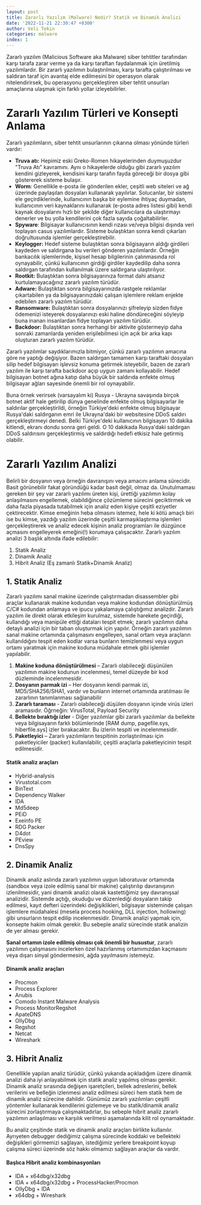 ```yaml
---
layout: post
title: Zararlı Yazılım (Malware) Nedir? Statik ve Dinamik Analizi
date: '2022-11-21 22:30:47 +0300'
author: Veli Tekin  
categories: malware
index: 1
---
```

Zararlı yazılım (Malicious Software aka Malware) siber tehtitler tarafından karşı tarafa zarar verme ya da karşı taraftan faydalanmak için üretilmiş yazılımlardır. Bir zararlı yazılımın bulaştırılması, karşı tarafta çalıştırılması ve saldıran taraf için avantaj elde edilmesini bir operasyon olarak nitelendirirsek, bu operasyonu gerçekleştiren siber tehtit unsurları amaçlarına ulaşmak için farklı yollar izleyebilirler.

# Zararlı Yazılım Türleri ve Konsepti Anlama

Zararlı yazılımların, siber tehtit unsurlarının çıkarına olması yönünde türleri vardır:

- **Truva atı:** Hepimiz eski Greko-Romen hikayelerinden duymuşuzdur "Truva Atı" kavramını. Aynı o hikayelerde olduğu gibi zararlı yazılım kendini gizleyerek, kendisini karşı tarafın fayda göreceği bir dosya gibi göstererek sisteme bulaşır.
- **Worm**: Genellikle e-posta ile gönderilen ekler, çeşitli web siteleri ve ağ üzerinde paylaşılan dosyaları kullanarak yayılırlar. Solucanlar, bir sistemi ele geçirdiklerinde, kullanıcının başka bir eylemine ihtiyaç duymadan, kullanıcının veri kaynaklarını kullanarak (e-posta adres listesi gibi) kendi kaynak dosyalarını hızlı bir şekilde diğer kullanıcılara da ulaştırmayı denerler ve bu yolla kendilerini çok fazla sayıda çoğaltabilirler.
- **Spyware**: Bilgisayar kullanıcısının kendi rızası ve/veya bilgisi dışında veri toplayan casus yazılımlardır. Sisteme bulaştıktan sonra kendi çıkarları doğrultusunda işlemler gerçekleştirebilir.
- **Keylogger:** Hedef sisteme bulaştıktan sonra bilgisayarın aldığı girdileri kaydeden ve saldırgana bu verileri gönderen yazılımlardır. Örneğin bankacılık işlemlerinde, kişisel hesap bilgilerinin çalınmasında rol oynayabilir, çünkü kullanıcının girdiği girdiler kaydedilip daha sonra saldırgan tarafından kullanılmak üzere saldırgana ulaştırılıyor.
- **Rootkit:** Bulaştıktan sonra bilgisayarınıza format dahi atsanız kurtulamayacağınız zararlı yazılım türüdür.
- **Adware:** Bulaştıktan sonra bilgisayarınızda rastgele reklamlar çıkartabilen ya da bilgisayarınızdaki çalışan işlemlere reklam enjekte edebilen zararlı yazılım türüdür.
- **Ransomware:** Bulaştıktan sonra dosyalarınızı şifreleyip sizden fidye ödemenizi isteyerek dosyalarınızı eski haline döndüreceğini söyleyip buna inanan insanlardan fidye toplayan yazılım türüdür.
- **Backdoor:** Bulaştıktan sonra herhangi bir aktivite göstermeyip daha sonraki zamanlarda yeniden erişilebilmesi için açık bir arka kapı oluşturan zararlı yazılım türüdür.

Zararlı yazılımlar saydıklarımızla bitmiyor, çünkü zararlı yazılımın amacına göre ne yaptığı değişiyor. Bazen saldırgan tamamen karşı taraftaki dosyaları silip hedef bilgisayarı işlevsiz konuma getirmek isteyebilir, bazen de zararlı yazılım ile karşı tarafta backdoor açıp uygun zamanı kollayabilir. Hedef bilgisayarı botnet ağına katıp daha büyük bir saldırıda enfekte olmuş bilgisayar ağları sayesinde önemli bir rol oynayabilir.

Buna örnek verirsek (varsayalım ki) Rusya - Ukrayna savaşında birçok botnet aktif hale getirilip dünya genelinde enfekte olmuş bilgisayarlar ile saldırılar gerçekleştirildi, örneğin Türkiye'deki enfekte olmuş bilgisayar Rusya'daki saldırganın emri ile Ukrayna'daki bir websitesine DDoS saldırı gerçekleştirmeyi denedi. Belki Türkiye'deki kullanıcının bilgisayarı 10 dakika kitlendi, ekranı dondu sonra geri geldi. O 10 dakikada Rusya'daki saldırgan DDoS saldırısını gerçekleştirmiş ve saldırdığı hedefi etkisiz hale getirmiş olabilir.

# Zararlı Yazılım Analizi

Belirli bir dosyanın veya örneğin davranışını veya amacını anlama sürecidir. Basit görünebilir fakat göründüğü kadar basit değil, olmaz da. Unutulmaması gereken bir şey var zararlı yazılımı üreten kişi, ürettiği yazılımın kolay anlaşılmasını engellemek, olabildiğince çözümleme sürecini geciktirmek ve daha fazla piyasada tutabilmek için analiz eden kişiye çeşitli eziyetler çektirecektir. Kimse emeğinin heba olmasını istemez, hele ki kötü amaçlı biri ise bu kimse, yazdığı yazılım üzerinde çeşitli karmaşıklaştırma işlemleri gerçekleştirerek ve analiz edecek kişinin analiz programları ile düzgünce açmasını engelleyerek emeğini(!) korumaya çalışacaktır. Zararlı yazılım analizi 3 başlık altında ifade edilebilir:

1. Statik Analiz
2. Dinamik Analiz
3. Hibrit Analiz (Eş zamanlı Statik+Dinamik Analiz)

## 1\. Statik Analiz

Zararlı yazılımı sanal makine üzerinde çalıştırmadan disassembler gibi araçlar kullanarak makine kodundan veya makine kodundan dönüştürülmüş C/C# kodundan anlamaya ve ipucu yakalamaya çalıştığımız analizdir. Zararlı yazılım ile direkt olarak etkileşim kurulmaz, sistemde harekete geçirdiği, kullandığı veya manipüle ettiği dataları tespit etmek; zararlı yazılımın daha detaylı analizi için bir taban oluşturmak için yapılır. Örneğin zararlı yazılımın sanal makine ortamında çalışmasını engelleyen, sanal ortam veya araçların kullanıldığını tespit eden kodlar varsa bunların temizlenmesi veya uygun ortamı yaratmak için makine koduna müdahale etmek gibi işlemler yapılabilir.

1. **Makine koduna dönüştürülmesi** – Zararlı olabileceği düşünülen yazılımın makine kodunun incelenmesi, temel düzeyde bir kod düzleminde incelenmesidir.
2. **Dosyanın parmak izi** – Her dosyanın kendi parmak izi, MD5/SHA256/SHA1, vardır ve bunların internet ortamında aratılması ile zararlının tanımlanması sağlanabilir
3. **Zararlı taraması** - Zararlı olabileceği düşülen dosyanın içinde virüs izleri aramasıdır. Öğrneğin: VirusTotal, Payload Security
4. **Bellekte bıraktığı izler** - Diğer yazılımlar gibi zararlı yazılımlar da bellekte veya bilgisayarın farklı bölümlerinde [RAM dump, pagefile.sys, hiberfile.sys] izler bırakacaktır. Bu izlerin tespiti ve incelenmesidir.
5. **Paketleyici**  – Zararlı yazılımların tespitinin zorlaştırılması için paketleyiciler (packer) kullanılabilir, çeşitli araçlarla paketleyicinin tespit edilmesidir.

#### **Statik analiz araçları**

* Hybrid-analysis
* Virustotal.com
* BinText
* Dependency Walker
* IDA
* Md5deep
* PEiD
* Exeinfo PE
* RDG Packer
* D4dot
* PEview
* DnsSpy

## 2\. Dinamik Analiz

Dinamik analiz aslında zararlı yazılımın uygun laboratuvar ortamında (sandbox veya izole edilmiş sanal bir makine) çalıştırılıp davranışının izlenilmesidir, yani dinamik analizi olarak kastettiğimiz şey davranışsal analizidir. Sistemde açtığı, okuduğu ve düzenlediği dosyaların takip edilmesi, kayıt defteri üzerindeki değişiklikleri, bilgisayar sisteminde çalışan işlemlere müdahalesi (mesela process hooking, DLL injection, hollowing) gibi unsurların tespit edilip incelenmesidir. Dinamik analizi yapmak için, konsepte hakim olmak gerekir. Bu sebeple analiz sürecinde statik analizin de yer alması gerekir.

**Sanal ortamın izole edilmiş olması çok önemli bir husustur**, zararlı yazılımın çalışmasını incelerken özel hazırlanmış ortamımızdan kaçmasını veya dışarı sinyal göndermesini, ağda yayılmasını istemeyiz.

#### **Dinamik analiz araçları**

* Procmon
* Process Explorer
* Anubis
* Comodo Instant Malware Analysis
* Process MonitorRegshot
* ApateDNS
* OllyDbg
* Regshot
* Netcat
* Wireshark

## 3\. Hibrit Analiz

Genellikle yapılan analiz türüdür, çünkü yukarıda açıkladığım üzere dinamik analizi daha iyi anlayabilmek için statik analiz yapılmış olması gerekir. Dinamik analiz sırasında değişen işaretçileri, bellek adreslerini, bellek verilerini ve belleğin izlenmesi analiz edilmesi süreci hem statik hem de dinamik analiz sürecine dahildir. Günümüz zararlı yazılımları çeşitli yöntemler kullanarak kendilerini gizlemeye ve bu statik/dinamik analiz sürecini zorlaştırmaya çalışmaktadırlar, bu sebeple hibrit analiz zararlı yazılımın anlaşılması ve karşılık verilmesi aşamalarında kilit rol oynamaktadır.

Bu analiz çeşitinde statik ve dinamik analiz araçları birlikte kullanılır. Ayrıyeten debugger dediğimiz çalışma sürecinde koddaki ve bellekteki değişikleri görmemizi sağlayan, istediğimiz yerlere breakpoint koyup çalışma süreci üzerinde söz hakkı olmamızı sağlayan araçlar da vardır.

#### **Başlıca Hibrit analiz kombinasyonları**

* IDA + x64dbg/x32dbg
* IDA + x64dbg/x32dbg + ProcessHacker/Procmon
* OllyDbg + IDA
* x64dbg + Wireshark
